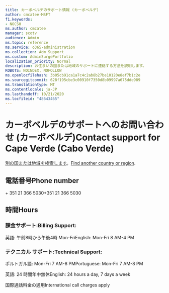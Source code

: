 ```yaml
---
title: カーボベルデのサポート情報 (カーボベルデ)
author: cmcatee-MSFT
f1.keywords:
- NOCSH
ms.author: cmcatee
manager: scotv
audience: Admin
ms.topic: reference
ms.service: o365-administration
ms.collection: Adm_Support
ms.custom: AdminSurgePortfolio
localization_priority: Normal
description: お住まいの国または地域のサポートに連絡する方法を説明します。
ROBOTS: NOINDEX, NOFOLLOW
ms.openlocfilehash: 3b05cb91ca1a7c4c2ab8b27be10120e8ef7b1c2e
ms.sourcegitcommit: 628f195cbe3c00910f7350d8b09997a675dde989
ms.translationtype: MT
ms.contentlocale: ja-JP
ms.lasthandoff: 10/21/2020
ms.locfileid: "48643465"
---
```

# <a name="contact-support-for-cape-verde-cabo-verde"></a><span data-ttu-id="18564-103">カーボベルデのサポートへのお問い合わせ (カーボベルデ)</span><span class="sxs-lookup"><span data-stu-id="18564-103">Contact support for Cape Verde (Cabo Verde)</span></span>

<span data-ttu-id="18564-104">[別の国または地域を検索します](../contact-support-for-business-products.md)。</span><span class="sxs-lookup"><span data-stu-id="18564-104">[Find another country or region](../contact-support-for-business-products.md).</span></span>

## <a name="phone-number"></a><span data-ttu-id="18564-105">電話番号</span><span class="sxs-lookup"><span data-stu-id="18564-105">Phone number</span></span>
<span data-ttu-id="18564-106">+ 351 21 366 5030</span><span class="sxs-lookup"><span data-stu-id="18564-106">+351 21 366 5030</span></span>

## <a name="hours"></a><span data-ttu-id="18564-107">時間</span><span class="sxs-lookup"><span data-stu-id="18564-107">Hours</span></span>
### <a name="billing-support"></a><span data-ttu-id="18564-108">課金サポート:</span><span class="sxs-lookup"><span data-stu-id="18564-108">Billing Support:</span></span>

<span data-ttu-id="18564-109">英語: 午前8時から午後4時 Mon-Fri</span><span class="sxs-lookup"><span data-stu-id="18564-109">English: Mon-Fri 8 AM-4 PM</span></span>

### <a name="technical-support"></a><span data-ttu-id="18564-110">テクニカル サポート:</span><span class="sxs-lookup"><span data-stu-id="18564-110">Technical Support:</span></span>

<span data-ttu-id="18564-111">ポルトガル語: Mon-Fri 7 AM-8 PM</span><span class="sxs-lookup"><span data-stu-id="18564-111">Portuguese: Mon-Fri 7 AM-8 PM</span></span>

<span data-ttu-id="18564-112">英語: 24 時間年中無休</span><span class="sxs-lookup"><span data-stu-id="18564-112">English: 24 hours a day, 7 days a week</span></span>

<span data-ttu-id="18564-113">国際通話料金の適用</span><span class="sxs-lookup"><span data-stu-id="18564-113">International call charges apply</span></span>
